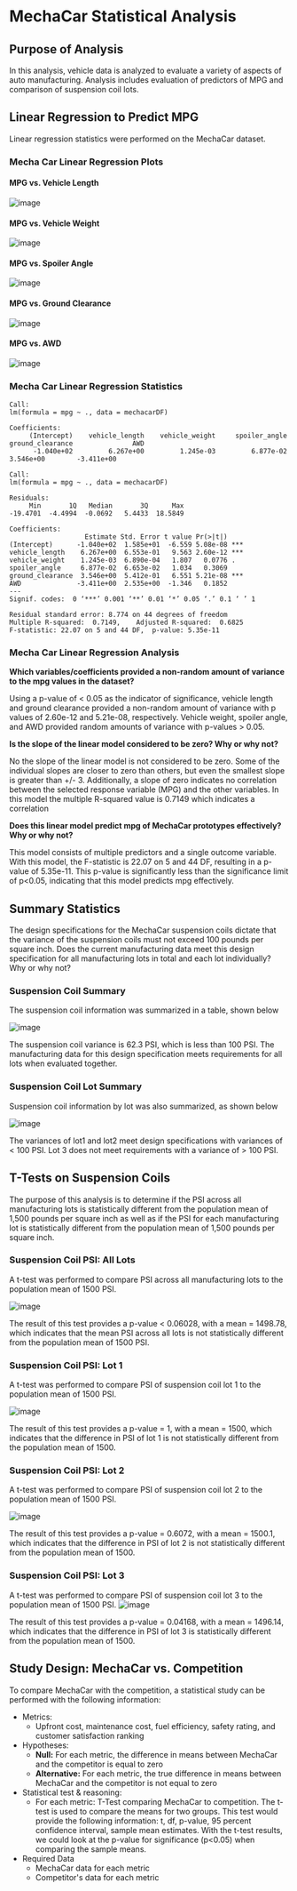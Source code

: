 # MechaCar Statistical Analysis
## Purpose of Analysis
In this analysis, vehicle data is analyzed to evaluate a variety of aspects of auto manufacturing. Analysis includes evaluation of predictors of MPG and comparison of suspension coil lots.

## Linear Regression to Predict MPG
Linear regression statistics were performed on the MechaCar dataset. 
### Mecha Car Linear Regression Plots
#### MPG vs. Vehicle Length
![image](https://github.com/MDHetrick/MechaCar_Statistical_Analysis/blob/main/resources/vehicle_length.png)
#### MPG vs. Vehicle Weight
![image](https://github.com/MDHetrick/MechaCar_Statistical_Analysis/blob/main/resources/vehicle_weight.png)
#### MPG vs. Spoiler Angle
![image](https://github.com/MDHetrick/MechaCar_Statistical_Analysis/blob/main/resources/spoiler_angle.png)
#### MPG vs. Ground Clearance
![image](https://github.com/MDHetrick/MechaCar_Statistical_Analysis/blob/main/resources/ground_clearance.png)
#### MPG vs. AWD
![image](https://github.com/MDHetrick/MechaCar_Statistical_Analysis/blob/main/resources/AWD.png)

### Mecha Car Linear Regression Statistics
```
Call:
lm(formula = mpg ~ ., data = mechacarDF)

Coefficients:
     (Intercept)    vehicle_length    vehicle_weight     spoiler_angle  ground_clearance               AWD  
      -1.040e+02         6.267e+00         1.245e-03         6.877e-02         3.546e+00        -3.411e+00  
```
```
Call:
lm(formula = mpg ~ ., data = mechacarDF)

Residuals:
     Min       1Q   Median       3Q      Max 
-19.4701  -4.4994  -0.0692   5.4433  18.5849 

Coefficients:
                   Estimate Std. Error t value Pr(>|t|)    
(Intercept)      -1.040e+02  1.585e+01  -6.559 5.08e-08 ***
vehicle_length    6.267e+00  6.553e-01   9.563 2.60e-12 ***
vehicle_weight    1.245e-03  6.890e-04   1.807   0.0776 .  
spoiler_angle     6.877e-02  6.653e-02   1.034   0.3069    
ground_clearance  3.546e+00  5.412e-01   6.551 5.21e-08 ***
AWD              -3.411e+00  2.535e+00  -1.346   0.1852    
---
Signif. codes:  0 ‘***’ 0.001 ‘**’ 0.01 ‘*’ 0.05 ‘.’ 0.1 ‘ ’ 1

Residual standard error: 8.774 on 44 degrees of freedom
Multiple R-squared:  0.7149,	Adjusted R-squared:  0.6825 
F-statistic: 22.07 on 5 and 44 DF,  p-value: 5.35e-11

```

### Mecha Car Linear Regression Analysis

**Which variables/coefficients provided a non-random amount of variance to the mpg values in the dataset?**

Using a p-value of < 0.05 as the indicator of significance, vehicle length and ground clearance provided a non-random amount of variance with p values of 2.60e-12 and 5.21e-08, respectively. Vehicle weight, spoiler angle, and AWD provided random amounts of variance with p-values > 0.05.

**Is the slope of the linear model considered to be zero? Why or why not?**

No the slope of the linear model is not considered to be zero. Some of the individual slopes are closer to zero than others, but even the smallest slope is greater than +/- 3. Additionally, a slope of zero indicates no correlation between the selected response variable (MPG) and the other variables. In this model the multiple R-squared value is 0.7149 which indicates a correlation

**Does this linear model predict mpg of MechaCar prototypes effectively? Why or why not?**

This model consists of multiple predictors and a single outcome variable. With this model, the F-statistic is 22.07 on 5 and 44 DF, resulting in a p-value of 5.35e-11. This p-value is significantly less than the significance limit of p<0.05, indicating that this model predicts mpg effectively.


## Summary Statistics
The design specifications for the MechaCar suspension coils dictate that the variance of the suspension coils must not exceed 100 pounds per square inch. Does the current manufacturing data meet this design specification for all manufacturing lots in total and each lot individually? Why or why not?

### Suspension Coil Summary
The suspension coil information was summarized in a table, shown below

![image](https://github.com/MDHetrick/MechaCar_Statistical_Analysis/blob/main/resources/suspension_coil_summary.png)

The suspension coil variance is 62.3 PSI, which is less than 100 PSI. The manufacturing data for this design specification meets requirements for all lots when evaluated together.  

### Suspension Coil Lot Summary
Suspension coil information by lot was also summarized, as shown below

![image](https://github.com/MDHetrick/MechaCar_Statistical_Analysis/blob/main/resources/coil_lot_summary.png)

The variances of lot1 and lot2 meet design specifications with variances of < 100 PSI. Lot 3 does not meet requirements with a variance of > 100 PSI.



## T-Tests on Suspension Coils
The purpose of this analysis is to determine if the PSI across all manufacturing lots is statistically different from the population mean of 1,500 pounds per square inch as well as if the PSI for each manufacturing lot is statistically different from the population mean of 1,500 pounds per square inch.

### Suspension Coil PSI: All Lots
A t-test was performed to compare PSI across all manufacturing lots to the population mean of 1500 PSI.

![image](https://github.com/MDHetrick/MechaCar_Statistical_Analysis/blob/main/resources/all_lots.png)

The result of this test provides a p-value < 0.06028, with a mean = 1498.78, which indicates that the mean PSI across all lots is not statistically different from the population mean of 1500 PSI.

### Suspension Coil PSI: Lot 1
A t-test was performed to compare PSI of suspension coil lot 1 to the population mean of 1500 PSI.

![image](https://github.com/MDHetrick/MechaCar_Statistical_Analysis/blob/main/resources/lot1t.png)

The result of this test provides a p-value = 1, with a mean = 1500, which indicates that the difference in PSI of lot 1 is not statistically different from the population mean of 1500.

### Suspension Coil PSI: Lot 2
A t-test was performed to compare PSI of suspension coil lot 2 to the population mean of 1500 PSI.

![image](https://github.com/MDHetrick/MechaCar_Statistical_Analysis/blob/main/resources/lot2t.png)

The result of this test provides a p-value = 0.6072, with a mean = 1500.1, which indicates that the difference in PSI of lot 2 is not statistically different from the population mean of 1500.


### Suspension Coil PSI: Lot 3
A t-test was performed to compare PSI of suspension coil lot 3 to the population mean of 1500 PSI.
![image](https://github.com/MDHetrick/MechaCar_Statistical_Analysis/blob/main/resources/lot3t.png)

The result of this test provides a p-value = 0.04168, with a mean = 1496.14, which indicates that the difference in PSI of lot 3 is statistically different from the population mean of 1500.


## Study Design: MechaCar vs. Competition
To compare MechaCar with the competition, a statistical study can be performed with the following information:
- Metrics:
  - Upfront cost, maintenance cost, fuel efficiency, safety rating, and customer satisfaction ranking
- Hypotheses:
  - **Null:** For each metric, the difference in means between MechaCar and the competitor is equal to zero
  - **Alternative:** For each metric, the true difference in means between MechaCar and the competitor is not equal to zero
- Statistical test & reasoning:
  - For each metric: T-Test comparing MechaCar to competition. The t-test is used to compare the means for two groups. This test would provide the following information: t, df, p-value, 95 percent confidence interval, sample mean estimates. With the t-test results, we could look at the p-value for significance (p<0.05) when comparing the sample means.
- Required Data
  - MechaCar data for each metric
  - Competitor's data for each metric


